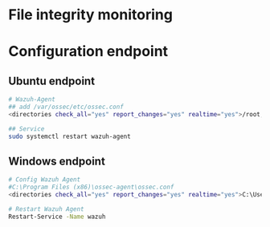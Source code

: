 # File integrity monitoring

# Configuration endpoint
## Ubuntu endpoint
```sh
# Wazuh-Agent
## add /var/ossec/etc/ossec.conf
<directories check_all="yes" report_changes="yes" realtime="yes">/root,/home</directories>

## Service 
sudo systemctl restart wazuh-agent
```

## Windows endpoint
```sh
# Config Wazuh Agent
#C:\Program Files (x86)\ossec-agent\ossec.conf
<directories check_all="yes" report_changes="yes" realtime="yes">C:\Users\<USER_NAME>\Desktop</directories>

# Restart Wazuh Agent
Restart-Service -Name wazuh
```
